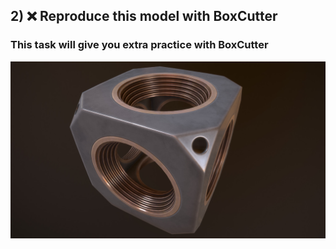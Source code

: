 ## 2) ❌ Reproduce this model with BoxCutter
### This task will give you extra practice with BoxCutter
![cubik](/curriculum/reproduce/warwick-warwick-cube.jpg)
